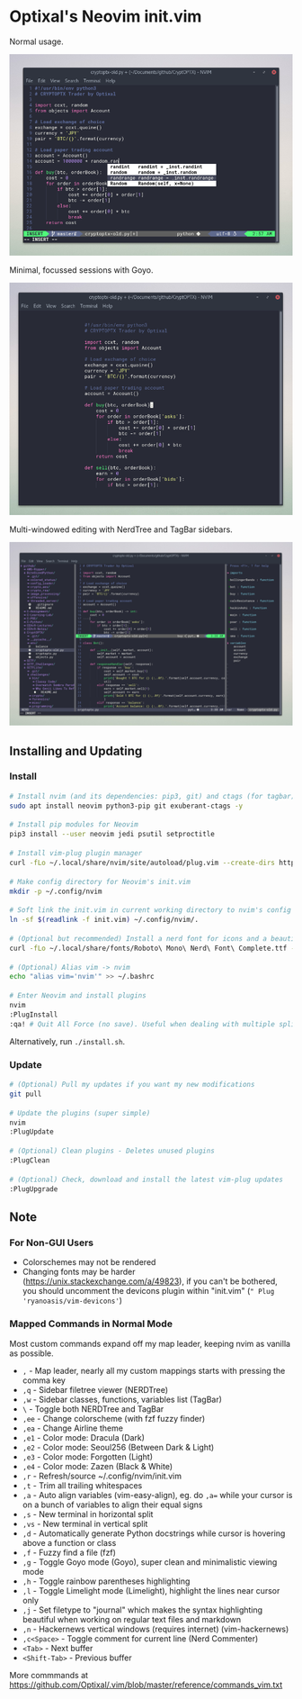 # Optixal's Neovim init.vim

Normal usage.

![Normal Usage Example](screenshots/screenshot1.png)

Minimal, focussed sessions with Goyo.

![Goyo Minimal Example](screenshots/screenshot2.png)

Multi-windowed editing with NerdTree and TagBar sidebars.

![Multi-Window Example](screenshots/screenshot3.png)

## Installing and Updating

### Install

```sh
# Install nvim (and its dependencies: pip3, git) and ctags (for tagbar)
sudo apt install neovim python3-pip git exuberant-ctags -y

# Install pip modules for Neovim
pip3 install --user neovim jedi psutil setproctitle

# Install vim-plug plugin manager
curl -fLo ~/.local/share/nvim/site/autoload/plug.vim --create-dirs https://raw.githubusercontent.com/junegunn/vim-plug/master/plug.vim

# Make config directory for Neovim's init.vim
mkdir -p ~/.config/nvim

# Soft link the init.vim in current working directory to nvim's config location. Or simply `cp init.vim ~/.config/nvim/`
ln -sf $(readlink -f init.vim) ~/.config/nvim/.

# (Optional but recommended) Install a nerd font for icons and a beautiful airline bar (https://github.com/ryanoasis/nerd-fonts/tree/master/patched-fonts) (I'll be using Roboto Mono for Powerline)
curl -fLo ~/.local/share/fonts/Roboto\ Mono\ Nerd\ Font\ Complete.ttf --create-dirs https://github.com/ryanoasis/nerd-fonts/raw/master/patched-fonts/RobotoMono/complete/Roboto%20Mono%20Nerd%20Font%20Complete.ttf

# (Optional) Alias vim -> nvim
echo "alias vim='nvim'" >> ~/.bashrc

# Enter Neovim and install plugins
nvim
:PlugInstall
:qa! # Quit All Force (no save). Useful when dealing with multiple split windows.
```

Alternatively, run `./install.sh`.

### Update

```sh
# (Optional) Pull my updates if you want my new modifications
git pull

# Update the plugins (super simple)
nvim
:PlugUpdate

# (Optional) Clean plugins - Deletes unused plugins
:PlugClean

# (Optional) Check, download and install the latest vim-plug updates
:PlugUpgrade
```

## Note

### For Non-GUI Users

* Colorschemes may not be rendered
* Changing fonts may be harder (https://unix.stackexchange.com/a/49823), if you can't be bothered, you should uncomment the devicons plugin within "init.vim" (`" Plug 'ryanoasis/vim-devicons'`)

### Mapped Commands in Normal Mode

Most custom commands expand off my map leader, keeping nvim as vanilla as possible.

* `,` - Map leader, nearly all my custom mappings starts with pressing the comma key
* `,q` - Sidebar filetree viewer (NERDTree)
* `,w` - Sidebar classes, functions, variables list (TagBar)
* `\`  - Toggle both NERDTree and TagBar
* `,ee` - Change colorscheme (with fzf fuzzy finder)
* `,ea` - Change Airline theme
* `,e1` - Color mode: Dracula (Dark)
* `,e2` - Color mode: Seoul256 (Between Dark & Light)
* `,e3` - Color mode: Forgotten (Light)
* `,e4` - Color mode: Zazen (Black & White)
* `,r` - Refresh/source ~/.config/nvim/init.vim
* `,t` - Trim all trailing whitespaces
* `,a` - Auto align variables (vim-easy-align), eg. do `,a=` while your cursor is on a bunch of variables to align their equal signs
* `,s` - New terminal in horizontal split
* `,vs` - New terminal in vertical split
* `,d` - Automatically generate Python docstrings while cursor is hovering above a function or class
* `,f` - Fuzzy find a file (fzf)
* `,g` - Toggle Goyo mode (Goyo), super clean and minimalistic viewing mode
* `,h` - Toggle rainbow parentheses highlighting
* `,l` - Toggle Limelight mode (Limelight), highlight the lines near cursor only
* `,j` - Set filetype to "journal" which makes the syntax highlighting beautiful when working on regular text files and markdown
* `,n` - Hackernews vertical windows (requires internet) (vim-hackernews)
* `,c<Space>` - Toggle comment for current line (Nerd Commenter)
* `<Tab>` - Next buffer
* `<Shift-Tab>` - Previous buffer

More commmands at https://github.com/Optixal/.vim/blob/master/reference/commands_vim.txt

